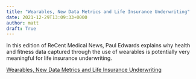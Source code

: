 ```yaml
---
title: "Wearables, New Data Metrics and Life Insurance Underwriting"
date: 2021-12-29T13:09:33+0000
author: matt
draft: True
---
```

In this edition of ReCent Medical News, Paul Edwards explains why health and fitness data captured through the use of wearables is potentially very meaningful for life insurance underwriting.

[ Wearables, New Data Metrics and Life Insurance Underwriting ]( https://www.hannover-re.com/1820102/recent-medical-news-wearables-new-data-metrics-and-life-insurance-underwriting-2021.pdf )
